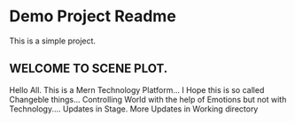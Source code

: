 # Demo Project Readme

This is a simple project.

## WELCOME TO SCENE PLOT.
Hello All. This is a Mern Technology Platform...
I Hope this is so called Changeble things...
Controlling World with the help of Emotions but not with Technology....
Updates in Stage.
More Updates in Working directory
